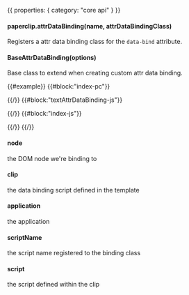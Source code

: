 {{
  properties: {
    category: "core api"
  }
}}

#### paperclip.attrDataBinding(name, attrDataBindingClass)

Registers a attr data binding class for the `data-bind` attribute.

#### BaseAttrDataBinding(options)

Base class to extend when creating custom attr data binding.

{{#example}}
{{#block:"index-pc"}}
<!--
<input type="text" class="form-control" placeholder="message" data-bind="{{ model: <~>text }}"></input>
<span data-bind="{{ text: text }}"></span>
-->
{{/}}
{{#block:"textAttrDataBinding-js"}}
<!--
var paperclip = require("paperclip"),
views         = require("mojo-views");

module.exports = paperclip.BaseAttrDataBinding.extend({
  _onChange: function (text) {
    this.node.innerHTML = text || "";
  }
});
-->
{{/}}
{{#block:"index-js"}}
<!--
var bindable = require("bindable"),
Application  = require("mojo-application"),
views        = require("mojo-views"),
paperclip    = require("mojo-paperclip")

var app = new Application();
app.use(views, paperclip);

app.paperclip.attrDataBinding("text", require("./textAttrDataBinding"));

preview.element.appendChild(new views.Base({
  paper: require("./index.pc")
}, app).render());

-->
{{/}}
{{/}}

#### node

the DOM node we're binding to

#### clip

the data binding script defined in the template

#### application

the application

#### scriptName

the script name registered to the binding class

#### script

the script defined within the clip
